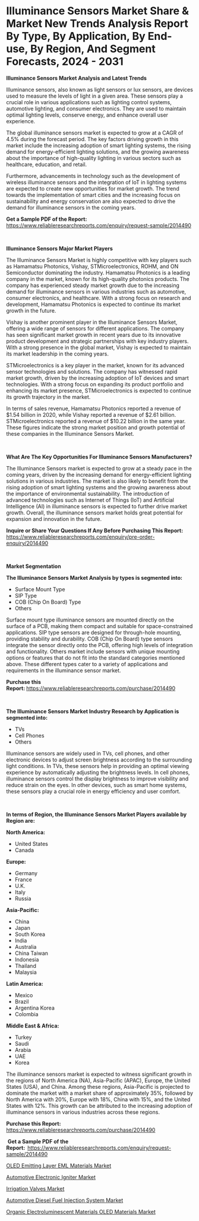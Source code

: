 <p><h1>Illuminance Sensors Market Share & Market New Trends Analysis Report By Type, By Application, By End-use, By Region, And Segment Forecasts, 2024 - 2031</h1></p><p><strong>Illuminance Sensors Market Analysis and Latest Trends</strong></p>
<p><p>Illuminance sensors, also known as light sensors or lux sensors, are devices used to measure the levels of light in a given area. These sensors play a crucial role in various applications such as lighting control systems, automotive lighting, and consumer electronics. They are used to maintain optimal lighting levels, conserve energy, and enhance overall user experience.</p><p>The global illuminance sensors market is expected to grow at a CAGR of 4.5% during the forecast period. The key factors driving growth in this market include the increasing adoption of smart lighting systems, the rising demand for energy-efficient lighting solutions, and the growing awareness about the importance of high-quality lighting in various sectors such as healthcare, education, and retail.</p><p>Furthermore, advancements in technology such as the development of wireless illuminance sensors and the integration of IoT in lighting systems are expected to create new opportunities for market growth. The trend towards the implementation of smart cities and the increasing focus on sustainability and energy conservation are also expected to drive the demand for illuminance sensors in the coming years.</p></p>
<p><strong>Get a Sample PDF of the Report:&nbsp;</strong> <a href="https://www.reliableresearchreports.com/enquiry/request-sample/2014490">https://www.reliableresearchreports.com/enquiry/request-sample/2014490</a></p>
<p>&nbsp;</p>
<p><strong>Illuminance Sensors Major Market Players</strong></p>
<p><p>The Illuminance Sensors Market is highly competitive with key players such as Hamamatsu Photonics, Vishay, STMicroelectronics, ROHM, and ON Semiconductor dominating the industry. Hamamatsu Photonics is a leading company in the market, known for its high-quality photonics products. The company has experienced steady market growth due to the increasing demand for illuminance sensors in various industries such as automotive, consumer electronics, and healthcare. With a strong focus on research and development, Hamamatsu Photonics is expected to continue its market growth in the future.</p><p>Vishay is another prominent player in the Illuminance Sensors Market, offering a wide range of sensors for different applications. The company has seen significant market growth in recent years due to its innovative product development and strategic partnerships with key industry players. With a strong presence in the global market, Vishay is expected to maintain its market leadership in the coming years.</p><p>STMicroelectronics is a key player in the market, known for its advanced sensor technologies and solutions. The company has witnessed rapid market growth, driven by the increasing adoption of IoT devices and smart technologies. With a strong focus on expanding its product portfolio and enhancing its market presence, STMicroelectronics is expected to continue its growth trajectory in the market.</p><p>In terms of sales revenue, Hamamatsu Photonics reported a revenue of $1.54 billion in 2020, while Vishay reported a revenue of $2.61 billion. STMicroelectronics reported a revenue of $10.22 billion in the same year. These figures indicate the strong market position and growth potential of these companies in the Illuminance Sensors Market.</p></p>
<p>&nbsp;</p>
<p><strong>What Are The Key Opportunities For Illuminance Sensors Manufacturers?</strong></p>
<p><p>The Illuminance Sensors market is expected to grow at a steady pace in the coming years, driven by the increasing demand for energy-efficient lighting solutions in various industries. The market is also likely to benefit from the rising adoption of smart lighting systems and the growing awareness about the importance of environmental sustainability. The introduction of advanced technologies such as Internet of Things (IoT) and Artificial Intelligence (AI) in illuminance sensors is expected to further drive market growth. Overall, the illuminance sensors market holds great potential for expansion and innovation in the future.</p></p>
<p><strong>Inquire or Share Your Questions If Any Before Purchasing This Report:</strong> <a href="https://www.reliableresearchreports.com/enquiry/pre-order-enquiry/2014490">https://www.reliableresearchreports.com/enquiry/pre-order-enquiry/2014490</a></p>
<p>&nbsp;</p>
<p><strong>Market Segmentation</strong></p>
<p><strong>The Illuminance Sensors Market Analysis by types is segmented into:</strong></p>
<p><ul><li>Surface Mount Type</li><li>SIP Type</li><li>COB (Chip On Board) Type</li><li>Others</li></ul></p>
<p><p>Surface mount type illuminance sensors are mounted directly on the surface of a PCB, making them compact and suitable for space-constrained applications. SIP type sensors are designed for through-hole mounting, providing stability and durability. COB (Chip On Board) type sensors integrate the sensor directly onto the PCB, offering high levels of integration and functionality. Others market include sensors with unique mounting options or features that do not fit into the standard categories mentioned above. These different types cater to a variety of applications and requirements in the illuminance sensor market.</p></p>
<p><strong>Purchase this Report:&nbsp;</strong><a href="https://www.reliableresearchreports.com/purchase/2014490">https://www.reliableresearchreports.com/purchase/2014490</a></p>
<p>&nbsp;</p>
<p><strong>The Illuminance Sensors Market Industry Research by Application is segmented into:</strong></p>
<p><ul><li>TVs</li><li>Cell Phones</li><li>Others</li></ul></p>
<p><p>Illuminance sensors are widely used in TVs, cell phones, and other electronic devices to adjust screen brightness according to the surrounding light conditions. In TVs, these sensors help in providing an optimal viewing experience by automatically adjusting the brightness levels. In cell phones, illuminance sensors control the display brightness to improve visibility and reduce strain on the eyes. In other devices, such as smart home systems, these sensors play a crucial role in energy efficiency and user comfort.</p></p>
<p>&nbsp;</p>
<p><strong>In terms of Region, the Illuminance Sensors Market Players available by Region are:</strong></p>
<p>
    <p> <strong> North America: </strong>
        <ul>
            <li>United States</li>
            <li>Canada</li>
        </ul>
        </p> 
    <p> <strong> Europe: </strong>
        <ul>
            <li>Germany</li>
            <li>France</li>
            <li>U.K.</li>
            <li>Italy</li>
            <li>Russia</li>
        </ul>
        </p> 
    <p> <strong> Asia-Pacific: </strong>
        <ul>
            <li>China</li>
            <li>Japan</li>
            <li>South Korea</li>
            <li>India</li>
            <li>Australia</li>
            <li>China Taiwan</li>
            <li>Indonesia</li>
            <li>Thailand</li>
            <li>Malaysia</li>
        </ul>
        </p> 
    <p> <strong> Latin America: </strong>
        <ul>
            <li>Mexico</li>
            <li>Brazil</li>
            <li>Argentina Korea</li>
            <li>Colombia</li>
        </ul>
        </p> 
    <p> <strong> Middle East & Africa: </strong>
        <ul>
            <li>Turkey</li>
            <li>Saudi</li>
            <li>Arabia</li>
            <li>UAE</li>
            <li>Korea</li>
        </ul>
    </p>
    </p>
<p><p>The illuminance sensors market is expected to witness significant growth in the regions of North America (NA), Asia-Pacific (APAC), Europe, the United States (USA), and China. Among these regions, Asia-Pacific is projected to dominate the market with a market share of approximately 35%, followed by North America with 20%, Europe with 18%, China with 15%, and the United States with 12%. This growth can be attributed to the increasing adoption of illuminance sensors in various industries across these regions.</p></p>
<p><strong>Purchase this Report: </strong><a href="https://www.reliableresearchreports.com/purchase/2014490">https://www.reliableresearchreports.com/purchase/2014490</a></p>
<p>&nbsp;<strong>Get a Sample PDF of the Report:&nbsp;&nbsp;</strong><a href="https://www.reliableresearchreports.com/enquiry/request-sample/2014490">https://www.reliableresearchreports.com/enquiry/request-sample/2014490</a></p>
<p><strong></strong></p>
<p><p><a href="https://github.com/jj19131/Market-Research-Report-List-1/blob/main/oled-emitting-layer-eml-materials-market.md">OLED Emitting Layer EML Materials Market</a></p><p><a href="https://issuu.com/reportprime-2/docs/automotive-electronic-igniter-market-size-2030.ppt">Automotive Electronic Igniter Market</a></p><p><a href="https://view.publitas.com/reportprime-1/irrigation-valves-market-size-furnishes-valuable-information-encompassing-market-share-market-trends-and-projections-spanning-from-2024-to-2031/">Irrigation Valves Market</a></p><p><a href="https://issuu.com/reportprime-2/docs/automotive-diesel-fuel-injection-system-market-siz">Automotive Diesel Fuel Injection System Market</a></p><p><a href="https://github.com/jodemen/Market-Research-Report-List-1/blob/main/organic-electroluminescent-materials-oled-materials-market.md">Organic Electroluminescent Materials OLED Materials Market</a></p></p>